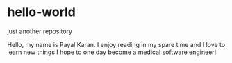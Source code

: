 # hello-world
just another repository


Hello, my name is Payal Karan. I enjoy reading in my spare time and I love to learn new things
I hope to one day become a medical software engineer! 
